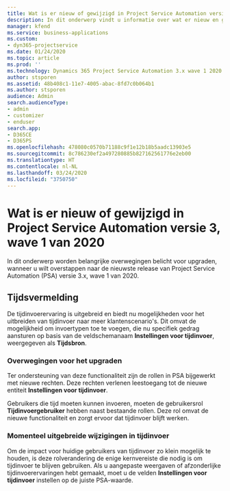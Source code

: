 ```yaml
---
title: Wat is er nieuw of gewijzigd in Project Service Automation versie 3.x, wave 1 van 2020
description: In dit onderwerp vindt u informatie over wat er nieuw en gewijzigd is in Project Service Automation versie 3, wave 1 van 2020.
manager: kfend
ms.service: business-applications
ms.custom:
- dyn365-projectservice
ms.date: 01/24/2020
ms.topic: article
ms.prod: ''
ms.technology: Dynamics 365 Project Service Automation 3.x wave 1 2020
author: stsporen
ms.assetid: 48b408c1-11e7-4005-abac-8fd7c0b064b1
ms.author: stsporen
audience: Admin
search.audienceType:
- admin
- customizer
- enduser
search.app:
- D365CE
- D365PS
ms.openlocfilehash: 478080c0570b71188c9f1e12b18b5aadc13903e5
ms.sourcegitcommit: 8c786230ef2a497280885b827162561776e2eb00
ms.translationtype: HT
ms.contentlocale: nl-NL
ms.lasthandoff: 03/24/2020
ms.locfileid: "3750750"
---
```

# <a name="whats-new-or-changed-in-project-service-automation-version-3-wave-1-2020"></a>Wat is er nieuw of gewijzigd in Project Service Automation versie 3, wave 1 van 2020
In dit onderwerp worden belangrijke overwegingen belicht voor upgraden, wanneer u wilt overstappen naar de nieuwste release van Project Service Automation (PSA) versie 3.x, wave 1 van 2020.

## <a name="time-entry"></a>Tijdsvermelding
De tijdinvoerervaring is uitgebreid en biedt nu mogelijkheden voor het uitbreiden van tijdinvoer naar meer klantenscenario's. Dit omvat de mogelijkheid om invoertypen toe te voegen, die nu specifiek gedrag aansturen op basis van de veldschemanaam **Instellingen voor tijdinvoer**, weergegeven als **Tijdsbron**.

### <a name="upgrade-consideration"></a>Overwegingen voor het upgraden
Ter ondersteuning van deze functionaliteit zijn de rollen in PSA bijgewerkt met nieuwe rechten. Deze rechten verlenen leestoegang tot de nieuwe entiteit **Instellingen voor tijdinvoer**.

Gebruikers die tijd moeten kunnen invoeren, moeten de gebruikersrol **Tijdinvoergebruiker** hebben naast bestaande rollen. Deze rol omvat de nieuwe functionaliteit en zorgt ervoor dat tijdinvoer blijft werken.

### <a name="currently-extended-time-entry-changes"></a>Momenteel uitgebreide wijzigingen in tijdinvoer
Om de impact voor huidige gebruikers van tijdinvoer zo klein mogelijk te houden, is deze rolverandering de enige kernvereiste die nodig is om tijdinvoer te blijven gebruiken. Als u aangepaste weergaven of afzonderlijke tijdinvoerervaringen hebt gemaakt, moet u de velden **Instellingen voor tijdinvoer** instellen op de juiste PSA-waarde.
